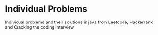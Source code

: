 # Individual Problems
Individual problems and their solutions in java from Leetcode, Hackerrank and Cracking the coding Interview
